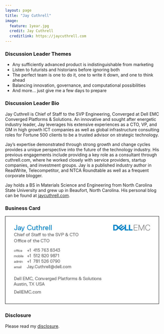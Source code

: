 ```yaml
---
layout: page
title: "Jay Cuthrell"
image:
  feature: 1year.jpg
  credit: Jay Cuthrell
  creditlink: https://jaycuthrell.com
---
```


### Discussion Leader Themes

* Any sufficiently advanced product is indistinguishable from marketing
* Listen to futurists and historians before ignoring both
* The perfect team is one to do it, one to write it down, and one to think ahead
* Balancing innovation, governance, and computational possibilities
* And more... just give me a few days to prepare

### Discussion Leader Bio

Jay Cuthrell is Chief of Staff to the SVP Engineering, Converged at Dell EMC Converged Platforms & Solutions. An innovative and sought after energetic industry leader, Jay leverages his extensive experiences as a CTO, VP, and GM in high growth ICT companies as well as global infrastructure consulting roles for Fortune 500 clients to be a trusted advisor on strategic technology.

Jay’s expertise demonstrated through strong growth and change cycles provides a unique perspective into the future of the technology industry. His previous engagements include providing a key role as a consultant through cuthrell.com, where he worked closely with service providers, startup companies, and investment groups. Jay is a published industry author in ReadWrite, Telecompetitor, and NTCA Roundtable as well as a frequent corporate blogger.

Jay holds a BS in Materials Science and Engineering from North Carolina State University and grew up in Beaufort, North Carolina. His personal blog can be found at [jaycuthrell.com](https://jaycuthrell.com/).

### Business Card

![My current Dell EMC business card](/images/dell-emc-business-card.png)

### Disclosure

Please read my [disclosure](https://jaycuthrell.com/disclosure/).
